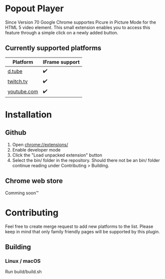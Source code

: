 # Popout Player
Since Version 70 Google Chrome supportes Picure in Picture Mode for the HTML 5 video element. This small extension enables you to access this feature through a simple click on a newly added button.

## Currently supported platforms
Platform|IFrame support
-|-
[d.tube](https://d.tube)| :heavy_check_mark: 
[twitch.tv](https://twitch.tv)| :heavy_check_mark:
[youtube.com](https://youtube.com)| :heavy_check_mark:

# Installation

## Github
1. Open [chrome://extensions/](chrome://extensions/)
1. Enable developer mode
1. Click the "Load unpacked extension" button
1. Select the bin/ folder in the repository. Should there not be an bin/ folder continue reading under Contributing > Building.

## Chrome web store
Comming soon&trade;

# Contributing
Feel free to create merge request to add new platforms to the list. Please keep in mind that only family friendly pages will be supported by this plugin.

## Building

### Linux / macOS
Run build/build.sh


